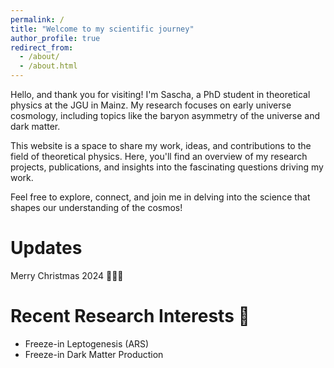 ```yaml
---
permalink: /
title: "Welcome to my scientific journey"
author_profile: true
redirect_from: 
  - /about/
  - /about.html
---
```


Hello, and thank you for visiting! I'm Sascha, a PhD student in theoretical physics at the JGU in Mainz. My research focuses on early universe cosmology, including topics like the baryon asymmetry of the universe and dark matter.

This website is a space to share my work, ideas, and contributions to the field of theoretical physics. Here, you'll find an overview of my research projects, publications, and insights into the fascinating questions driving my work.

Feel free to explore, connect, and join me in delving into the science that shapes our understanding of the cosmos!

Updates
======
Merry Christmas 2024 🎅🎄🎁

Recent Research Interests 🌟
======
* Freeze-in Leptogenesis (ARS)
* Freeze-in Dark Matter Production
